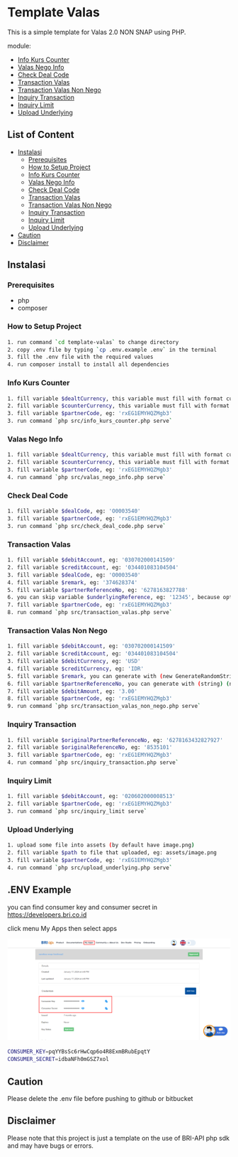 # Template Valas

This is a simple template for Valas 2.0 NON SNAP using PHP.

module:
- [Info Kurs Counter](https://developers.bri.co.id/id/docs/api-specification-valas-20)
- [Valas Nego Info](https://developers.bri.co.id/id/docs/api-specification-valas-20)
- [Check Deal Code](https://developers.bri.co.id/id/docs/api-specification-valas-20)
- [Transaction Valas](https://developers.bri.co.id/id/docs/api-specification-valas-20)
- [Transaction Valas Non Nego](https://developers.bri.co.id/id/docs/api-specification-valas-20)
- [Inquiry Transaction](https://developers.bri.co.id/id/docs/api-specification-valas-20)
- [Inquiry Limit](https://developers.bri.co.id/id/docs/api-specification-valas-20)
- [Upload Underlying](https://developers.bri.co.id/id/docs/api-specification-valas-20)

## List of Content
- [Instalasi](#instalasi)
  - [Prerequisites](#prerequisites)
  - [How to Setup Project](#how-to-setup-project)
  - [Info Kurs Counter](#info-kurs-counter)
  - [Valas Nego Info](#valas-nego-info)
  - [Check Deal Code](#check-deal-code)
  - [Transaction Valas](#transaction-valas)
  - [Transaction Valas Non Nego](#transaction-valas-non-nego)
  - [Inquiry Transaction](#inquiry-transaction)
  - [Inquiry Limit](#inquiry-limit)
  - [Upload Underlying]()
- [Caution](#caution)
- [Disclaimer](#disclaimer)

## Instalasi

### Prerequisites
- php
- composer

### How to Setup Project

```bash
1. run command `cd template-valas` to change directory
2. copy .env file by typing `cp .env.example .env` in the terminal
3. fill the .env file with the required values
4. run composer install to install all dependencies
```

### Info Kurs Counter
```bash
1. fill variable $dealtCurrency, this variable must fill with format currency code (ISO 4217) eg: USD
2. fill variable $counterCurrency, this variable must fill with format currency code (ISO 4217) eg: IDR
3. fill variable $partnerCode, eg: 'rxEG1EMYHQZMgb3'
3. run command `php src/info_kurs_counter.php serve`
```

### Valas Nego Info
```bash
1. fill variable $dealtCurrency, this variable must fill with format currency code (ISO 4217) eg: USD
2. fill variable $counterCurrency, this variable must fill with format currency code (ISO 4217) eg: IDR
3. fill variable $partnerCode, eg: 'rxEG1EMYHQZMgb3'
4. run cammand `php src/valas_nego_info.php serve`
```

### Check Deal Code
```bash
1. fill variable $dealCode, eg: 'O0003540'
3. fill variable $partnerCode, eg: 'rxEG1EMYHQZMgb3'
3. run command `php src/check_deal_code.php serve`
```

### Transaction Valas
```bash
1. fill variable $debitAccount, eg: '030702000141509'
2. fill variable $creditAccount, eg: '034401083104504'
3. fill variable $dealCode, eg: 'O0003540'
4. fill variable $remark, eg: '374628374'
5. fill variable $partnerReferenceNo, eg: '6278163827788'
6. you can skip variable $underlyingReference, eg: '12345', because optional parameter
7. fill variable $partnerCode, eg: 'rxEG1EMYHQZMgb3'
8. run command `php src/transaction_valas.php serve`
```

### Transaction Valas Non Nego
```bash
1. fill variable $debitAccount, eg: '030702000141509'
2. fill variable $creditAccount, eg: '034401083104504'
3. fill variable $debitCurrency, eg: 'USD'
4. fill variable $creditCurrency, eg: 'IDR'
5. fill variable $remark, you can generate with (new GenerateRandomString())->generate(9)
6. fill variable $partnerReferenceNo, you can generate with (string) (new VarNumber())->generateVar(13)
7. fill variable $debitAmount, eg: '3.00'
8. fill variable $partnerCode, eg: 'rxEG1EMYHQZMgb3'
9. run command `php src/transaction_valas_non_nego.php serve`
```

### Inquiry Transaction
```bash
1. fill variable $originalPartnerReferenceNo, eg: '6278163432827927'
2. fill variable $originalReferenceNo, eg: '8535101'
3. fill variable $partnerCode, eg: 'rxEG1EMYHQZMgb3'
4. run command `php src/inquiry_transaction.php serve`
```

### Inquiry Limit
```bash
1. fill variable $debitAccount, eg: '020602000008513'
2. fill variable $partnerCode, eg: 'rxEG1EMYHQZMgb3'
3. run command `php src/inquiry_limit serve`
```

### Upload Underlying
```bash
1. upload some file into assets (by default have image.png)
2. fill variable $path to file that uploaded, eg: assets/image.png
3. fill variable $partnerCode, eg: 'rxEG1EMYHQZMgb3'
4. run command `php src/upload_underlying.php serve`
```

## .ENV Example
you can find consumer key and consumer secret in https://developers.bri.co.id

click menu My Apps then select apps

![developers bri](assets/image.png)

```bash
CONSUMER_KEY=pqYYBsSc6rHwCqp6o4R8ExmBRubEpqtY 
CONSUMER_SECRET=idbaNFh0mGSZ7xol
```

## Caution

Please delete the .env file before pushing to github or bitbucket

## Disclaimer

Please note that this project is just a template on the use of BRI-API php sdk and may have bugs or errors.
